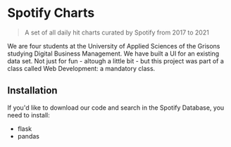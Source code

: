 # Spotify Charts

> A set of all daily hit charts curated by Spotify from 2017 to 2021

We are four students at the University of Applied Sciences of the Grisons studying Digital Business Management. We have built a UI for an existing data set. Not just for fun - altough a little bit - but this project was part of a class called Web Development: a mandatory class.

## Installation
If you'd like to download our code and search in the Spotify Database, you need to install:
- flask
- pandas



